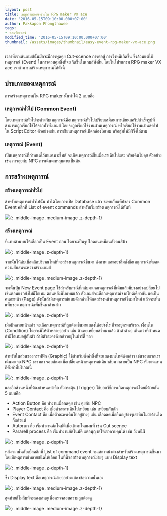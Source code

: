 ```yaml
---
layout: post
title: เหตุการณ์อย่างง่ายใน RPG maker VX ace
date: '2016-05-15T09:10:00.000+07:00'
author: Pakkapon Phongthawee
tags:
- คอมพิวเตอร์
modified_time: '2016-05-15T09:10:00.000+07:00'
thumbnail: /assets/images/thumbnail/easy-event-rpg-maker-vx-ace.png
---
```

เวลาที่เราเล่นเกมส์นั้นมักจะมีการพูดคุย Cut-scence การต่อสู้ การวิ่งหนีเกิดขึ้น ซึ่งล้วนแต่ใช้เหตุการณ์ (Event) ในการควบคุมสิ่งที่จะเกิดขึ้นในเกมส์ทั้งสิ้น โดยในโปรแกรม RPG maker VX ace เราสามารถสร้างเหตุการณ์ได้ดังนี้

## ประเภทของเหตุการณ์

การสร้างเหตุการณ์ใน RPG maker นั้นทำได้ 2 แบบคือ

### เหตุการณ์ทั่วไป (Common Event)  

โดยเหตุการณ์ทั่วไปจะต่างกับเหตุการณ์คือเหตุการณ์ทั่วไปเปรียบเสมือนการเขียนสคริปสำเร็จรูปที่สามารถถูกเรียกใช้ได้จากทั่วทั้งเกมส์ โดยจะถูกเรียกใช้งานผ่านเหตุการณ์ หรือเรียกใช้งานผ่านสคริปใน Script Editor  ตัวอย่างเช่น การเขียนเหตุการณ์เปิดกล่องไอเทม หรือสุ่มให้มีผีวิ่งไล่ตาม

### เหตุการณ์ (Event)

เป็นเหตุการณ์ที่กำหนดไว้บนเฉพาะไทต์ จะเกิดเหตุการณ์ขึ้นเมื่อเราเดินไปแตะ หรือเดินไปคุย ตัวอย่างเช่น การคุยกับ NPC การเดินตกหลุมตายเป็นต้น

## การสร้างเหตุการณ์

### สร้างเหตุการณ์ทั่วไป

สำหรับเหตุการณ์ทั่วไปนั้น ทำได้โดยการเปิด Database แล้ว จะพบกับแท็ปของ Common Event คลิกที่ List of event commands สำหรับเริ่มสร้างเหตุการณ์ได้ทันที

![](/assets/images/post/easy-event-rpg-maker-vx-ace/common-event-window.png){: .middle-image .medium-image .z-depth-1}

### สร้างเหตุการณ์

ที่แทบด้านบนให้เลือกเป็น Event ก่อน โดยจะเป็นรูปไอคอนเหมือนตัวคนสีฟ้า

![](/assets/images/post/easy-event-rpg-maker-vx-ace/event-mode-bar.png){: .middle-image .z-depth-1}

จากนั้นให้ดับเบิ้ลคลิกบริเวณไทต์ที่จะสร้างเหตุการณ์ขึ้นมา ดังภาพ และอย่าลืมตั้งชื่อเหตุการณ์เพื่อลดความสับสนระหว่างสร้างเกมส์

![](/assets/images/post/easy-event-rpg-maker-vx-ace/event-window-1.png){: .middle-image .medium-image .z-depth-1}

จะเห็นปุ่ม New Event page ใช้สำหรับกรณีที่กลับมาเจอเหตุการณ์ที่เดิมแล้วมีบางอย่างเปลี่ยนไป เช่นตอนแรกยังไม่มีไอเทม ตอนหลังมีไอเทมแล้ว ตัวเกมส์จะเลือกเหตุการณ์จากไทต์เดียวกัน แต่เป็นคนละหน้า (Page) ดังนั้นถ้ามีเหตุการณ์แบบดังกล่างให้กดสร้างหน้าเหตุการณ์ขึ้นมาใหม่ แล้วจะเห็นแท็บของเหตุการณ์เพิ่มขึ้นมาด้านล่าง

![](/assets/images/post/easy-event-rpg-maker-vx-ace/event-page-1.png){: .middle-image .z-depth-1}

เมื่อมีหลายหน้าแล้ว จะเลือกเหตุการณ์ที่ถูกต้องขึ้นมาแสดงได้อย่างไร ก็จะอยู่ตรงบริเวณ เงื่อนไข (Condition) โดยจะมีให้ตัวหลายๆอย่าง เช่น ถ้าเคยเหยียบสวิทมาแล้ว ถ้าค่าต่างๆ เกินกว่าที่กำหนด ถ้ามีไอเทมอยู่กับตัว ถ้ามีตัวละครดังกล่าวอยู่ในปาร์ตี้ ฯลฯ

![](/assets/images/post/easy-event-rpg-maker-vx-ace/condition-1.png){: .middle-image .z-depth-1}

สำหรับในส่วนของกราฟฟิก (Graphic) ใช้สำหรับตั้งค่าสิ่งที่จะแสดงบนไทต์ดังกล่าว เช่นรอบแรกเราเดินมาเจอ NPC ธรรมดา รอบถัดมาเมื่อเปลี่ยนหน้าเหตุการณ์เดินกลับมากลายเป็น NPC หัวขาดแทนก็ตั้งค่าที่บริเวณนี้

![](/assets/images/post/easy-event-rpg-maker-vx-ace/graphic-1.png){: .middle-image .z-depth-1}

และอีกส่วนหนึ่งที่ต้องกำหนดค่าคือ ตัวกระตุ้น (Trigger) ใช้บอกวิธีการเกิดเหตุการณ์โดยมีด้วยกัน 5 แบบคือ

- Action Button คือ ทำงานเมื่อกดคุย เช่น คุยกับ NPC
- Player Contact คือ เมื่อตัวละครเดินไปเหยียบ เช่น เหยียบกับดัก
- Event Contact คือ เมื่อตัวละครเดินไปอยู่ข้างๆ เช่น เลือดลดเมื่อยืนอยู่ข้างๆเสาหินไม่ว่าด้านใดก็แล้วแต่
- Autorun คือ เริ่มทำงานอัตโนมัติเมื่อเข้ามาในแผนที่ เช่น Cut scence
- Pararell process คือ เริ่มทำงานอัตโนมัติ แต่อนุญาตให้เราควบคุมได้ เช่น วิ่งหนีผี

![](/assets/images/post/easy-event-rpg-maker-vx-ace/trigger-1.png){: .middle-image .z-depth-1}

หลังจากนั้นดับเบิ้ลคลิกที่ List of command event  จะแสดงหน้าต่างสำหรับสร้างเหตุการณ์ขึ้นมาโดยมีเหตุการณ์หลายชนิดให้เลือก ในที่นี้ขอสร้างเหตุการณ์ง่ายๆ แบบ Display text

![](/assets/images/post/easy-event-rpg-maker-vx-ace/event-command-1.png){: .middle-image .z-depth-1}

ซึ่ง Display text คือเหตุการณ์ง่ายๆอย่างแสดงข้อความนั่นเอง

![](/assets/images/post/easy-event-rpg-maker-vx-ace/display-text-1.png){: .middle-image .medium-image .z-depth-1}

สุดท้ายก็ไม่ลืมที่จะลองเล่นดูเพื่อตรวจสอบความถูกต้องดู

![](/assets/images/post/easy-event-rpg-maker-vx-ace/play-test-1.png){: .middle-image .medium-image .z-depth-1}
